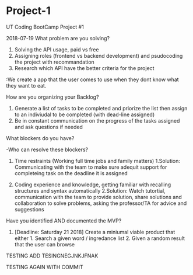 # Project-1
UT Coding BootCamp Project #1


2018-07-19
What problem are you solving?

1. Solving the API usage, paid vs free
2. Assigning roles (frontend vs backend development) and psudocoding the project with recommandation
3. Research which API have the better criteria for the project

:We create a app that the user comes to use when they dont know what they want to eat.

How are you organizing your Backlog?

1. Generate a list of tasks to be completed and priorize the list then assign to an indiviudal to be completed (with dead-line assigned)
2. Be in constant communication on the progress of the tasks assigned and ask questions if needed


What blockers do you have?

-Who can resolve these blockers?

1. Time restraints (Working full time jobs and family matters)
1.Solution: Communicating with the team to make sure adequit support for completeing task on the deadline it is assigned

2. Coding experience and knowledge, getting familiar with recalling structures and syntax automatically
2.Solution: Watch tutortial, communication with the team to provide solution, share solutions and collaboration to solve problems, asking the professor/TA for advice and suggestions 

Have you identified AND documented the MVP?
1. [Deadline: Saturday 21 2018] Create a miniumal viable product that either 1. Search a given word / ingredance list 2. Given a random result that the user can browse


TESTING ADD TESINGNEGJNKJFNAK

TESTING AGAIN WITH COMMIT